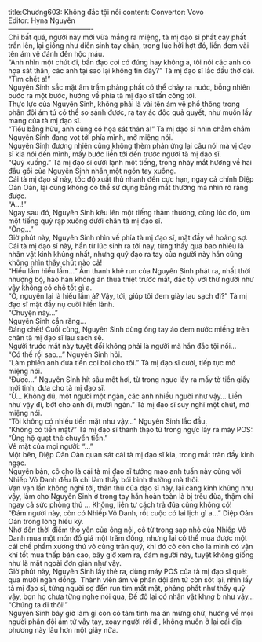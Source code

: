 title:Chương603: Không đắc tội nổi
content:
Convertor: Vovo<br>Editor: Hyna Nguyễn<br>————————————-<br>Chỉ bất quá, người này mới vừa mắng ra miệng, tà mị đạo sĩ phất cây phất trần lên, lại giống như diễn sinh tay chân, trong lúc hời hợt đó, liền đem vài tên ám vệ đánh đến hộc máu.<br>“Anh nhìn một chút đi, bần đạo coi có đúng hay không a, tôi nói các anh có họa sát thân, các anh tại sao lại không tin đây?” Tà mị đạo sĩ lắc đầu thở dài.<br>“Tìm chết a!”<br>Nguyên Sinh sắc mặt âm trầm phảng phất có thể chảy ra nước, bỗng nhiên bước ra một bước, hướng về phía tà mị đạo sĩ tấn công tới.<br>Thực lực của Nguyên Sinh, không phải là vài tên ám vệ phổ thông trong phân đội ám tứ có thể so sánh được, ra tay ác độc quả quyết, như muốn lấy mạng của tà mị đạo sĩ.<br>“Tiểu bằng hữu, anh cũng có họa sát thân a!” Tà mị đạo sĩ nhìn chằm chằm Nguyên Sinh đang vọt tới phía mình, mở miệng nói.<br>Nguyên Sinh đương nhiên cũng không thèm phản ứng lại câu nói mà vị đạo sĩ kia nói đến mình, mấy bước liền tới đến trước người tà mị đạo sĩ.<br>“Quỳ xuống.” Tà mị đạo sĩ cười lạnh một tiếng, trong nháy mắt hướng về hai đầu gối của Nguyên Sinh nhấn một ngón tay xuống.<br>Cái tà mị đạo sĩ này, tốc độ xuất thủ nhanh đến cực hạn, ngay cả chính Diệp Oản Oản, lại cũng không có thể sử dụng bằng mắt thường mà nhìn rõ ràng được.<br>“A…!”<br>Ngay sau đó, Nguyên Sinh kêu lên một tiếng thảm thương, cùng lúc đó, ùm một tiếng quỳ rạp xuống dưới chân tà mị đạo sĩ.<br>“Ông…”<br>Giờ phút này, Nguyên Sinh nhìn về phía tà mị đạo sĩ, mặt đầy vẻ hoảng sợ.<br>Cái tà mị đạo sĩ này, hắn từ lúc sinh ra tới nay, từng thấy qua bao nhiêu là nhân vật kinh khủng nhất, nhưng quỹ đạo ra tay của người này hắn cũng không nhìn thấy chút nào cả!<br>“Hiểu lầm hiểu lầm…” Âm thanh khẽ run của Nguyên Sinh phát ra, nhất thời nhượng bộ, hảo hán không ăn thua thiệt trước mắt, đắc tội với thứ người như vậy không có chỗ tốt gì a.<br>“Ồ, nguyên lai là hiểu lầm à? Vậy, tới, giúp tôi đem giày lau sạch đi?” Tà mị đạo sĩ mặt đầy nụ cười hiền lành.<br>“Chuyện này…”<br>Nguyên Sinh cắn răng…<br>Đáng chết! Cuối cùng, Nguyên Sinh dùng ống tay áo đem nước miếng trên chân tà mị đạo sĩ lau sạch sẽ.<br>Người trước mắt này tuyệt đối không phải là người mà hắn đắc tội nổi…<br>“Có thể rồi sao…” Nguyên Sinh hỏi.<br>“Làm phiền anh đưa tiền coi bói cho tôi.” Tà mị đạo sĩ cười, tiếp tục mở miệng nói.<br>“Được…” Nguyên Sinh hít sâu một hơi, từ trong ngực lấy ra mấy tờ tiền giấy mới tinh, đưa cho tà mị đạo sĩ.<br>“Ừ… Không đủ, một người một ngàn, các anh nhiều người như vậy… Liền như vậy đi, bớt cho anh đi, mười ngàn.” Tà mị đạo sĩ suy nghĩ một chút, mở miệng nói.<br>“Tôi không có nhiều tiền mặt như vậy…” Nguyên Sinh lắc đầu.<br>“Không có tiền mặt?” Tà mị đạo sĩ thành thạo từ trong ngực lấy ra máy POS: “Ủng hộ quẹt thẻ chuyển tiền.”<br>Vẻ mặt của mọi người: “…”<br>Một bên, Diệp Oản Oản quan sát cái tà mị đạo sĩ kia, trong mắt tràn đầy kinh ngạc.<br>Nguyên bản, cô cho là cái tà mị đạo sĩ tướng mạo anh tuấn này cùng với Nhiếp Vô Danh đều là chỉ làm thầy bói bình thường mà thôi.<br>Vạn vạn lần không nghĩ tới, thân thủ của đạo sĩ này, lại càng kinh khủng như vậy, làm cho Nguyên Sinh ở trong tay hắn hoàn toàn là bị trêu đùa, thậm chí ngay cả sức phòng thủ … Không, liền tư cách trả đũa cũng không có!<br>“Đám người này, còn có Nhiếp Vô Danh, rốt cuộc có lai lịch gì a…” Diệp Oản Oản trong lòng hiếu kỳ.<br>Nhớ đến thời điểm thọ yến của ông nội, cô từ trong sạp nhỏ của Nhiếp Vô Danh mua một món đồ giá một trăm đồng, nhưng lại có thể mua được một cái chế phẩm xương thú vô cùng trân quý, khi đó cô còn cho là mình có vận khí tốt mua thấp bán cao, bây giờ xem ra, đám người này, tuyệt không giống như là mặt ngoài đơn giản như vậy.<br>Giờ phút này, Nguyên Sinh lấy thẻ ra, dùng máy POS của tà mị đạo sĩ quét qua mười ngàn đồng.  Thành viên ám vệ phân đội ám tứ còn sót lại, nhìn lấy tà mị đạo sĩ, từng người sợ đến run tim mất mật, phảng phất như thấy quỷ vậy, bọn họ chưa từng nghe nói qua, Đế đô lại có nhân vật kh*ng b* như vậy…<br>“Chúng ta đi thôi!”<br>Nguyên Sinh bây giờ làm gì còn có tâm tình mà ăn mừng chứ, hướng về mọi người phân đội ám tứ vẫy tay, xoay người rời đi, không muốn ở lại cái địa phương này lâu hơn một giây nữa.
